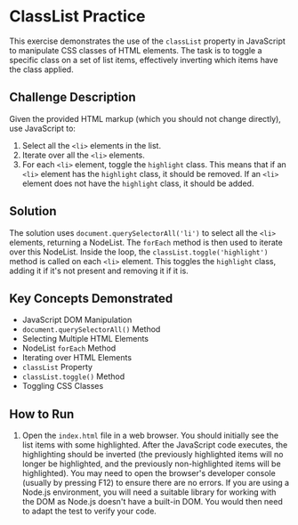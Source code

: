 # ClassList Practice

This exercise demonstrates the use of the `classList` property in JavaScript to manipulate CSS classes of HTML elements. The task is to toggle a specific class on a set of list items, effectively inverting which items have the class applied.

## Challenge Description

Given the provided HTML markup (which you should not change directly), use JavaScript to:

1. Select all the `<li>` elements in the list.
2. Iterate over all the `<li>` elements.
3. For each `<li>` element, toggle the `highlight` class.  This means that if an `<li>` element has the `highlight` class, it should be removed. If an `<li>` element does not have the `highlight` class, it should be added.

## Solution

The solution uses `document.querySelectorAll('li')` to select all the `<li>` elements, returning a NodeList.  The `forEach` method is then used to iterate over this NodeList. Inside the loop, the `classList.toggle('highlight')` method is called on each `<li>` element. This toggles the `highlight` class, adding it if it's not present and removing it if it is.

## Key Concepts Demonstrated

*   JavaScript DOM Manipulation
*   `document.querySelectorAll()` Method
*   Selecting Multiple HTML Elements
*   NodeList `forEach` Method
*   Iterating over HTML Elements
*   `classList` Property
*   `classList.toggle()` Method
*   Toggling CSS Classes

## How to Run

1.  Open the `index.html` file in a web browser. You should initially see the list items with some highlighted. After the JavaScript code executes, the highlighting should be inverted (the previously highlighted items will no longer be highlighted, and the previously non-highlighted items will be highlighted). You may need to open the browser's developer console (usually by pressing F12) to ensure there are no errors. If you are using a Node.js environment, you will need a suitable library for working with the DOM as Node.js doesn't have a built-in DOM. You would then need to adapt the test to verify your code.